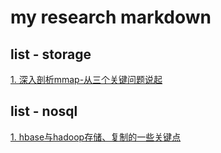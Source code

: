 # my research markdown

## list - storage

[1. 深入剖析mmap-从三个关键问题说起](https://github.com/dragon-distributed/book/blob/master/storage/1.%20深入剖析mmap-从三个关键问题说起.md)

## list - nosql

[1. hbase与hadoop存储、复制的一些关键点](https://github.com/dragon-distributed/book/blob/master/nosql/1.hbase%20and%20hadoop%20key%20information.md)


